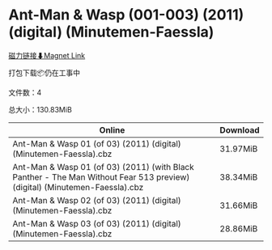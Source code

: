 # Ant-Man & Wasp (001-003) (2011) (digital) (Minutemen-Faessla)

[磁力链接⬇Magnet Link](magnet:?xt=urn:btih:b63405adaf9d39efe7937a85f890d20aa8be5626&dn=Ant-Man%20%26%20Wasp%20%28001-003%29%20%282011%29%20%28digital%29%20%28Minutemen-Faessla%29)

打包下载📦仍在工事中

文件数：4

总大小：130.83MiB

Online | Download
--- | ---
Ant-Man & Wasp 01 (of 03) (2011) (digital) (Minutemen-Faessla).cbz | 31.97MiB
Ant-Man & Wasp 01 (of 03) (2011) (with Black Panther - The Man Without Fear 513 preview) (digital) (Minutemen-Faessla).cbz | 38.34MiB
Ant-Man & Wasp 02 (of 03) (2011) (digital) (Minutemen-Faessla).cbz | 31.66MiB
Ant-Man & Wasp 03 (of 03) (2011) (digital) (Minutemen-Faessla).cbz | 28.86MiB